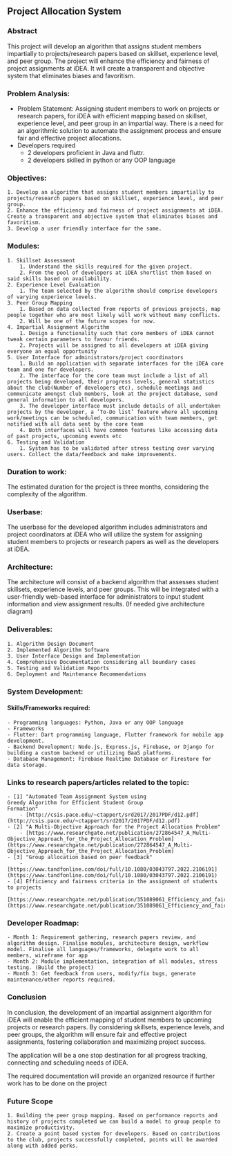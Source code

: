 ## Project Allocation System

### Abstract

This project will develop an algorithm that assigns student members impartially to projects/research papers based on skillset, experience level, and peer group. The project will enhance the efficiency and fairness of project assignments at iDEA. It will create a transparent and objective system that eliminates biases and favoritism.

### Problem Analysis:

- Problem Statement: Assigning student members to work on projects or research papers, for iDEA with efficient mapping based on skillset, experience level, and peer group in an impartial way. There is a need for an algorithmic solution to automate the assignment process and ensure fair and effective project allocations.
- Developers required
    - 2 developers proficient in Java and fluttr.
    - 2 developers skilled in python or any OOP language
### Objectives:
    1. Develop an algorithm that assigns student members impartially to projects/research papers based on skillset, experience level, and peer group.
    2. Enhance the efficiency and fairness of project assignments at iDEA. Create a transparent and objective system that eliminates biases and favoritism.
    3. Develop a user friendly interface for the same.
### Modules:
    1. Skillset Assessment
        1. Understand the skills required for the given project.
        2. From the pool of developers at iDEA shortlist them based on said skills based on availability.
    2. Experience Level Evaluation
        1. The team selected by the algorithm should comprise developers of varying experience levels.
    3. Peer Group Mapping
        1. Based on data collected from reports of previous projects, map people together who are most likely will work without many conflicts.
        2. Will be one of the future scopes for now.
    4. Impartial Assignment Algorithm
        1. Design a functionality such that core members of iDEA cannot tweak certain parameters to favour friends.
        2. Projects will be assigned to all developers at iDEA giving everyone an equal opportunity
    5. User Interface for administrators/project coordinators
        1. Build an application with separate interfaces for the iDEA core team and one for developers.
        2. The interface for the core team must include a list of all projects being developed, their progress levels, general statistics about the club(Number of developers etc), schedule meetings and communicate amongst club members, look at the project database, send general information to all developers.
        3. The developer interface must include details of all undertaken projects by the developer, a ’To-Do list’ feature where all upcoming work/meetings can be scheduled, communication with team members, get notified with all data sent by the core team
        4. Both interfaces will have common features like accessing data of past projects, upcoming events etc
    6. Testing and Validation
        1. System has to be validated after stress testing over varying users. Collect the data/feedback and make improvements.

### Duration to work: 
The estimated duration for the project is three months, considering the complexity of the algorithm.

### Userbase: 
The userbase for the developed algorithm includes administrators and project coordinators at iDEA who will utilize the system for assigning student members to projects or research papers as well as the developers at iDEA.

### Architecture: 
The architecture will consist of a backend algorithm that assesses student skillsets, experience levels, and peer groups. This will be integrated with a user-friendly web-based interface for administrators to input student information and view assignment results. (If needed give architecture diagram)

### Deliverables:
    1. Algorithm Design Document
    2. Implemented Algorithm Software
    3. User Interface Design and Implementation
    4. Comprehensive Documentation considering all boundary cases
    5. Testing and Validation Reports
    6. Deployment and Maintenance Recommendations

### System Development:

#### Skills/Frameworks required:
    - Programming languages: Python, Java or any OOP language
    - Frameworks
    - Flutter: Dart programming language, Flutter framework for mobile app development.
    - Backend Development: Node.js, Express.js, Firebase, or Django for building a custom backend or utilizing BaaS platforms.
    - Database Management: Firebase Realtime Database or Firestore for data storage.
### Links to research papers/articles related to the topic:
    - [1] "Automated Team Assignment System using
    Greedy Algorithm for Efficient Student Group
    Formation"
        - [http://csis.pace.edu/~ctappert/srd2017/2017PDF/d12.pdf](http://csis.pace.edu/~ctappert/srd2017/2017PDF/d12.pdf)
    - [2] "A Multi-Objective Approach for the Project Allocation Problem"
        - [https://www.researchgate.net/publication/272864547_A_Multi-Objective_Approach_for_the_Project_Allocation_Problem](https://www.researchgate.net/publication/272864547_A_Multi-Objective_Approach_for_the_Project_Allocation_Problem)
    - [3] "Group allocation based on peer feedback"
        - [https://www.tandfonline.com/doi/full/10.1080/03043797.2022.2106191](https://www.tandfonline.com/doi/full/10.1080/03043797.2022.2106191)
    - [4] Efficiency and fairness criteria in the assignment of students to projects
        - [https://www.researchgate.net/publication/351089061_Efficiency_and_fairness_criteria_in_the_assignment_of_students_to_projects](https://www.researchgate.net/publication/351089061_Efficiency_and_fairness_criteria_in_the_assignment_of_students_to_projects)
### Developer Roadmap:
    - Month 1: Requirement gathering, research papers review, and algorithm design. Finalise modules, architecture design, workflow model. Finalise all languages/frameworks, delegate work to all members, wireframe for app
    - Month 2: Module implementation, integration of all modules, stress testing. (Build the project)
    - Month 3: Get feedback from users, modify/fix bugs, generate maintenance/other reports required.
### Conclusion

In conclusion, the development of an impartial assignment algorithm for iDEA will enable the efficient mapping of student members to upcoming projects or research papers. By considering skillsets, experience levels, and peer groups, the algorithm will ensure fair and effective project assignments, fostering collaboration and maximizing project success.

The application will be a one stop destination for all progress tracking, connecting and scheduling needs of iDEA. 

The required documentation will provide an organized resource if further work has to be done on the project

### Future Scope
    1. Building the peer group mapping. Based on performance reports and history of projects completed we can build a model to group people to maximize productivity.
    2. Create a point based system for developers. Based on contributions to the club, projects successfully completed, points will be awarded along with added perks.